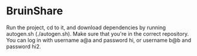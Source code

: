 # BruinShare

Run the project, cd to it, and download dependencies by running autogen.sh (./autogen.sh). Make sure that you're in the correct repository. You can log in with username a@a and password hi, or username b@b and password hi2.
